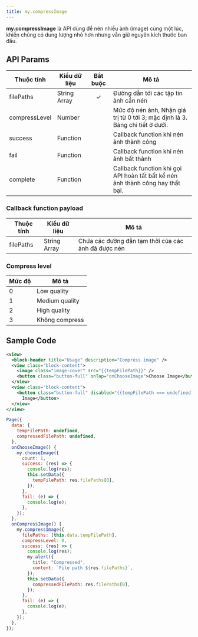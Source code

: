 ```yaml
---
title: my.compressImage
---
```


**my.compressImage** là API dùng để nén nhiều ảnh (image) cùng một lúc, khiến chúng có dung lượng nhỏ hơn nhưng vẫn giữ nguyên kích thước ban đầu.

## API Params

| Thuộc tính    | Kiểu dữ liệu | Bắt buộc | Mô tả                                                                          |
| ------------- | ------------ | :------: | ------------------------------------------------------------------------------ |
| filePaths     | String Array |    ✓     | Đường dẫn tới các tập tin ảnh cần nén                                          |
| compressLevel | Number       |          | Mức độ nén ảnh, Nhận giá trị từ 0 tới 3; mặc định là 3. Bảng chi tiết ở dưới.  |
| success       | Function     |          | Callback function khi nén ảnh thành công                                       |
| fail          | Function     |          | Callback function khi nén ảnh bất thành                                        |
| complete      | Function     |          | Callback function khi gọi API hoàn tất bất kể nén ảnh thành công hay thất bại. |

### Callback function payload

| Thuộc tính | Kiểu dữ liệu | Mô tả                                               |
| ---------- | ------------ | --------------------------------------------------- |
| filePaths  | String Array | Chứa các đường đẫn tạm thời của các ảnh đã được nén |

### Compress level

| Mức độ | Mô tả          |
| ------ | -------------- |
| 0      | Low quality    |
| 1      | Medium quality |
| 2      | High quality   |
| 3      | Không compress |

## Sample Code

```xml
<view>
  <block-header title="Usage" description="Compress image" />
  <view class="block-content">
    <image class="image-cover" src="{{tempFilePath}}" />
    <button class="button-full" onTap="onChooseImage">Choose Image</button>
  </view>
  <view class="block-content">
    <button class="button-full" disabled="{{tempFilePath === undefined}}" onTap="onCompressImage">Compress
      Image</button>
  </view>
</view>
```

```js
Page({
  data: {
    tempFilePath: undefined,
    compressedFilePath: undefined,
  },
  onChooseImage() {
    my.chooseImage({
      count: 1,
      success: (res) => {
        console.log(res);
        this.setData({
          tempFilePath: res.filePaths[0],
        });
      },
      fail: (e) => {
        console.log(e);
      },
    });
  },
  onCompressImage() {
    my.compressImage({
      filePaths: [this.data.tempFilePath],
      compressLevel: 0,
      success: (res) => {
        console.log(res);
        my.alert({
          title: "Compressed",
          content: `File path ${res.filePaths}`,
        });
        this.setData({
          compressedFilePath: res.filePaths[0],
        });
      },
      fail: (e) => {
        console.log(e);
      },
    });
  },
});
```
